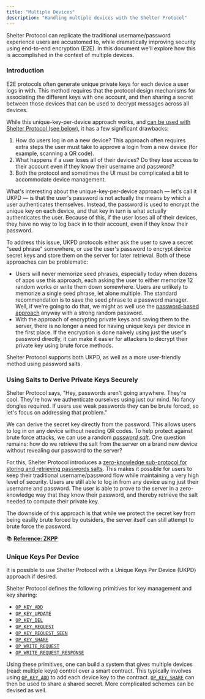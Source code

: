 ```yaml
---
title: "Multiple Devices"
description: "Handling multiple devices with the Shelter Protocol"
---
```


Shelter Protocol can replicate the traditional username/password experience users are accustomed to, while dramatically improving security using end-to-end encryption (E2E). In this document we'll explore how this is accomplished in the context of multiple devices.

### Introduction

E2E protocols often generate unique private keys for each device a user logs in with. This method requires that the protocol design mechanisms for associating the different keys with one account, and then sharing a secret between those devices that can be used to decrypt messages across all devices.

While this unique-key-per-device approach works, and [can be used with Shelter Protocol (see below)](#unique-keys-per-device), it has a few significant drawbacks:

1. How do users log in on a new device? This approach often requires extra steps the user must take to approve a login from a new device (for example, scanning a QR code).
2. What happens if a user loses all of their devices? Do they lose access to their account even if they know their username and password?
3. Both the protocol and sometimes the UI must be complicated a bit to accommodate device management.

What's interesting about the unique-key-per-device approach — let's call it UKPD — is that the user's password is not actually the means by which a user authenticates themselves. Instead, the password is used to encrypt the unique key on each device, and that key in turn is what actually authenticates the user. Because of this, if the user loses all of their devices, they have no way to log back in to their account, even if they know their password.

To address this issue, UKPD protocols either ask the user to save a secret "seed phrase" somewhere, or use the user's password to encrypt device secret keys and store them on the server for later retrieval. Both of these approaches can be problematic:

- Users will never memorize seed phrases, especially today when dozens of apps use this approach, each asking the user to either memorize 12 random works or write them down somewhere. Users are unlikely to memorize a single seed phrase, let alone multiple. The standard recommendation is to save the seed phrase to a password manager. Well, if we're going to do that, we might as well use the [password-based approach](#using-salts-to-derive-private-keys-securely) anyway with a strong random password.
- With the approach of encrypting private keys and saving them to the server, there is no longer a need for having unique keys per device in the first place. If the encryption is done naively using just the user's password directly, it can make it easier for attackers to decrypt their private key using brute force methods.

Shelter Protocol supports both UKPD, as well as a more user-friendly method using password salts.

### Using Salts to Derive Private Keys Securely

Shelter Protocol says, "Hey, passwords aren't going anywhere. They're cool. They're how we authenticate ourselves using just our mind. No fancy dongles required. If users use weak passwords they can be brute forced, so let's focus on addressing that problem."

We can derive the secret key directly from the password. This allows users to log in on any device without needing QR codes. To help protect against brute force attacks, we can use a random [*password salt*](https://en.wikipedia.org/wiki/Salt_(cryptography)). One question remains: how do we retrieve the salt from the server on a brand new device without revealing our password to the server?

For this, Shelter Protocol introduces a [zero-knowledge sub-protocol for storing and retrieving passwords salts](/en/zkpp). This makes it possible for users to keep their traditional username/password flow while maintaining a very high level of security. Users are still able to log in from any device using just their username and password. The user is able to prove to the server in a zero-knowledge way that they know their password, and thereby retrieve the salt needed to compute their private key.

The downside of this approach is that while we protect the secret key from being easilly brute forced by outsiders, the server itself can still attempt to brute force the password.

📚 [**Reference: ZKPP**](/en/zkpp)

### Unique Keys Per Device

It is possible to use Shelter Protocol with a Unique Keys Per Device (UKPD) approach if desired.

Shelter Protocol defines the following primitives for key management and key sharing:

- [`OP_KEY_ADD`](/en/opcodes#op_key_add)
- [`OP_KEY_UPDATE`](/en/opcodes#op_key_update)
- [`OP_KEY_DEL`](/en/opcodes#op_key_del)
- [`OP_KEY_REQUEST`](/en/opcodes#op_key_request)
- [`OP_KEY_REQUEST_SEEN`](/en/opcodes#op_key_request_seen)
- [`OP_KEY_SHARE`](/en/opcodes#op_key_share)
- [`OP_WRITE_REQUEST`](/en/opcodes#op_write_request)
- [`OP_WRITE_REQUEST_RESPONSE`](/en/opcodes#op_write_request_response)

Using these primitives, one can build a system that gives multiple devices (read: multiple keys) control over a smart contract. This typically involves using [`OP_KEY_ADD`](/en/opcodes#op_key_add) to add each device key to the contract. [`OP_KEY_SHARE`](/en/opcodes#op_key_share) can then be used to share a shared secret. More complicated schemes can be devised as well.
